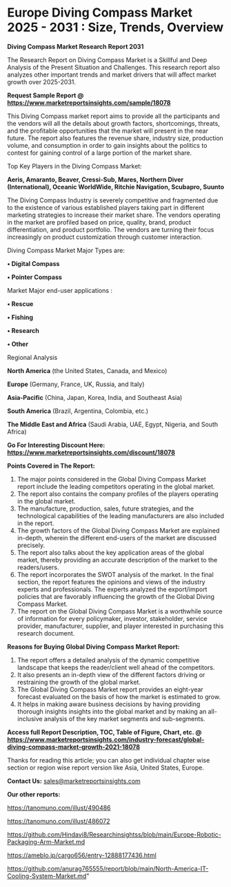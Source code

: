 # Europe Diving Compass Market 2025 - 2031 : Size, Trends, Overview

<strong>Diving Compass Market Research Report 2031</strong>

The Research Report on Diving Compass Market is a Skillful and Deep Analysis of the Present Situation and Challenges. This research report also analyzes other important trends and market drivers that will affect market growth over 2025-2031.

<strong>Request Sample Report @ <a href=https://www.marketreportsinsights.com/sample/18078>https://www.marketreportsinsights.com/sample/18078</a></strong>

This Diving Compass market report aims to provide all the participants and the vendors will all the details about growth factors, shortcomings, threats, and the profitable opportunities that the market will present in the near future. The report also features the revenue share, industry size, production volume, and consumption in order to gain insights about the politics to contest for gaining control of a large portion of the market share.

Top Key Players in the Diving Compass Market:

<strong>Aeris, Amaranto, Beaver, Cressi-Sub, Mares, Northern Diver (International), Oceanic WorldWide, Ritchie Navigation, Scubapro, Suunto</strong>

The Diving Compass Industry is severely competitive and fragmented due to the existence of various established players taking part in different marketing strategies to increase their market share. The vendors operating in the market are profiled based on price, quality, brand, product differentiation, and product portfolio. The vendors are turning their focus increasingly on product customization through customer interaction.

Diving Compass Market Major Types are:

<strong>• Digital Compass

• Pointer Compass</strong>

Market Major end-user applications :

<strong>• Rescue

• Fishing

• Research

• Other</strong>

Regional Analysis

</u><strong><b>North America</b></strong> (the United States, Canada, and Mexico)

<strong><b>Europe </b></strong>(Germany, France, UK, Russia, and Italy)

<strong><b>Asia-Pacific</b></strong> (China, Japan, Korea, India, and Southeast Asia)

<strong><b>South America</b></strong> (Brazil, Argentina, Colombia, etc.)

<strong><b>The Middle East and Africa</b></strong> (Saudi Arabia, UAE, Egypt, Nigeria, and South Africa)

<strong>Go For Interesting Discount Here: <a href=https://www.marketreportsinsights.com/discount/18078>https://www.marketreportsinsights.com/discount/18078</a></strong>

<strong>Points Covered in The Report:</strong>
<ol>
  <li>The major points considered in the Global Diving Compass Market report include the leading competitors operating in the global market.</li>
  <li>The report also contains the company profiles of the players operating in the global market.</li>
  <li>The manufacture, production, sales, future strategies, and the technological capabilities of the leading manufacturers are also included in the report.</li>
  <li>The growth factors of the Global Diving Compass Market are explained in-depth, wherein the different end-users of the market are discussed precisely.</li>
  <li>The report also talks about the key application areas of the global market, thereby providing an accurate description of the market to the readers/users.</li>
  <li>The report incorporates the SWOT analysis of the market. In the final section, the report features the opinions and views of the industry experts and professionals. The experts analyzed the export/import policies that are favorably influencing the growth of the Global Diving Compass Market.</li>
  <li>The report on the Global Diving Compass Market is a worthwhile source of information for every policymaker, investor, stakeholder, service provider, manufacturer, supplier, and player interested in purchasing this research document.</li>
</ol>
<strong>Reasons for Buying Global Diving Compass Market Report:</strong>

<ol>
  <li>The report offers a detailed analysis of the dynamic competitive landscape that keeps the reader/client well ahead of the competitors.</li>
  <li>It also presents an in-depth view of the different factors driving or restraining the growth of the global market.</li>
  <li>The Global Diving Compass Market report provides an eight-year forecast evaluated on the basis of how the market is estimated to grow.</li>
  <li>It helps in making aware business decisions by having providing thorough insights insights into the global market and by making an all-inclusive analysis of the key market segments and sub-segments.</li>
</ol>
<strong>Access full Report Description, TOC, Table of Figure, Chart, etc. @ <a href=https://www.marketreportsinsights.com/industry-forecast/global-diving-compass-market-growth-2021-18078>https://www.marketreportsinsights.com/industry-forecast/global-diving-compass-market-growth-2021-18078</a></strong>


Thanks for reading this article; you can also get individual chapter wise section or region wise report version like Asia, United States, Europe.

<strong>Contact Us:</strong>
sales@marketreportsinsights.com

<strong>Our other reports:</strong>

<a href=https://tanomuno.com/illust/490486>https://tanomuno.com/illust/490486</a>

<a href=https://tanomuno.com/illust/486072>https://tanomuno.com/illust/486072</a>

<a href=https://github.com/Hindavi8/Researchinsightss/blob/main/Europe-Robotic-Packaging-Arm-Market.md>https://github.com/Hindavi8/Researchinsightss/blob/main/Europe-Robotic-Packaging-Arm-Market.md</a>

<a href=https://ameblo.jp/cargo656/entry-12888177436.html>https://ameblo.jp/cargo656/entry-12888177436.html</a>

<a href=https://github.com/anurag765555/report/blob/main/North-America-IT-Cooling-System-Market.md>https://github.com/anurag765555/report/blob/main/North-America-IT-Cooling-System-Market.md</a>"
